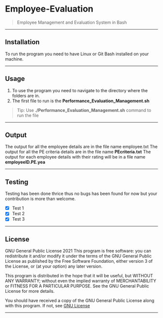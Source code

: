 # Employee-Evaluation
> Employee Management and Evaluation System in Bash

---

## Installation
To run the program you need to have Linux or Git Bash installed on your machine.

---

## Usage
1. To use the program you need to navigate to the directory where the folders are in.
2. The first file to run is the **Performance_Evaluation_Management.sh**
> Tip: Use **./Performance_Evaluation_Management.sh** command to run the file

---

## Output
The output for all the employee details are in the file name employee.txt
The output for all the PE criteria details are in the file name **PEcriteria.txt**
The output for each employee details with their rating will be in a file name **employeeID.PE.yea**

---

## Testing
Testing has been done thrice thus no bugs has been found for now but your contribution is more than welcome.
* [X] Test 1
* [X] Test 2
* [X] Test 3
---

## License
GNU General Public License 2021
This program is free software: you can redistribute it and/or modify
it under the terms of the GNU General Public License as published by
the Free Software Foundation, either version 3 of the License, or
(at your option) any later version.

This program is distributed in the hope that it will be useful,
but WITHOUT ANY WARRANTY; without even the implied warranty of
MERCHANTABILITY or FITNESS FOR A PARTICULAR PURPOSE.  See the
GNU General Public License for more details.

You should have received a copy of the GNU General Public License
along with this program.  If not, see 
[GNU License](<https://www.gnu.org/licenses/> "GNU License")

---

